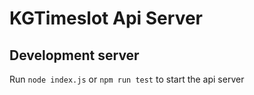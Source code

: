 # KGTimeslot Api Server


## Development server

Run `node index.js` or `npm run test` to start the api server
